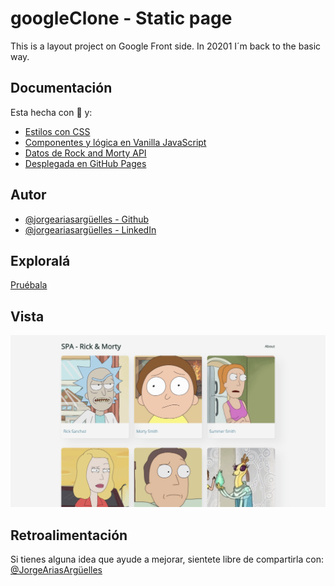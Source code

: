 # googleClone - Static page

This is a layout project on Google Front side.
In 20201 I´m back to the basic way.

## Documentación

Esta hecha con :green_heart: y:

- [Estilos con CSS](https://developer.mozilla.org/es/docs/Web/CSS)
- [Componentes y lógica en Vanilla JavaScript](https://es.reactjs.org)
- [Datos de Rock and Morty API](https://rickandmortyapi.com)
- [Desplegada en GitHub Pages](https://pages.github.com)

## Autor

- [@jorgeariasargüelles - Github](https://github.com/jorgearguellles)
- [@jorgeariasargüelles - LinkedIn](https://www.linkedin.com/in/jorgeariasarguelles/)

## Exploralá

[Pruébala](https://jorgearguellles.github.io/googleClone/)

## Vista

![App Screenshot](https://github.com/jorgearguellles/spa_RickAndMorty_API/blob/main/public/img/screenshot.png)

## Retroalimentación

Si tienes alguna idea que ayude a mejorar, sientete libre de compartirla con: [@JorgeAriasArgüelles](https://www.linkedin.com/in/jorgeariasarguelles/)

